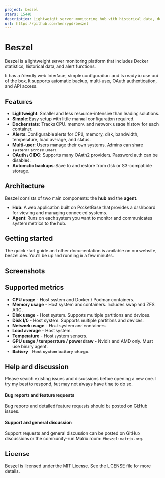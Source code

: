 ```yaml
---
project: beszel
stars: 15440
description: Lightweight server monitoring hub with historical data, docker stats, and alerts.
url: https://github.com/henrygd/beszel
---
```


Beszel
======

Beszel is a lightweight server monitoring platform that includes Docker statistics, historical data, and alert functions.

It has a friendly web interface, simple configuration, and is ready to use out of the box. It supports automatic backup, multi-user, OAuth authentication, and API access.

Features
--------

-   **Lightweight**: Smaller and less resource-intensive than leading solutions.
-   **Simple**: Easy setup with little manual configuration required.
-   **Docker stats**: Tracks CPU, memory, and network usage history for each container.
-   **Alerts**: Configurable alerts for CPU, memory, disk, bandwidth, temperature, load average, and status.
-   **Multi-user**: Users manage their own systems. Admins can share systems across users.
-   **OAuth / OIDC**: Supports many OAuth2 providers. Password auth can be disabled.
-   **Automatic backups**: Save to and restore from disk or S3-compatible storage.

Architecture
------------

Beszel consists of two main components: the **hub** and the **agent**.

-   **Hub**: A web application built on PocketBase that provides a dashboard for viewing and managing connected systems.
-   **Agent**: Runs on each system you want to monitor and communicates system metrics to the hub.

Getting started
---------------

The quick start guide and other documentation is available on our website, beszel.dev. You'll be up and running in a few minutes.

Screenshots
-----------

Supported metrics
-----------------

-   **CPU usage** - Host system and Docker / Podman containers.
-   **Memory usage** - Host system and containers. Includes swap and ZFS ARC.
-   **Disk usage** - Host system. Supports multiple partitions and devices.
-   **Disk I/O** - Host system. Supports multiple partitions and devices.
-   **Network usage** - Host system and containers.
-   **Load average** - Host system.
-   **Temperature** - Host system sensors.
-   **GPU usage / temperature / power draw** - Nvidia and AMD only. Must use binary agent.
-   **Battery** - Host system battery charge.

Help and discussion
-------------------

Please search existing issues and discussions before opening a new one. I try my best to respond, but may not always have time to do so.

#### Bug reports and feature requests

Bug reports and detailed feature requests should be posted on GitHub issues.

#### Support and general discussion

Support requests and general discussion can be posted on GitHub discussions or the community-run Matrix room: `#beszel:matrix.org`.

License
-------

Beszel is licensed under the MIT License. See the LICENSE file for more details.

